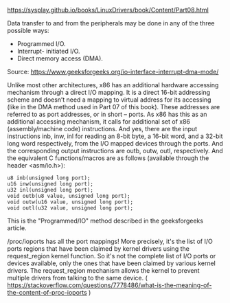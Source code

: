 
https://sysplay.github.io/books/LinuxDrivers/book/Content/Part08.html

Data transfer to and from the peripherals may be done in any of the three possible ways:

- Programmed I/O.
- Interrupt- initiated I/O.
- Direct memory access (DMA).

Source: https://www.geeksforgeeks.org/io-interface-interrupt-dma-mode/

Unlike most other architectures, x86 has an additional hardware accessing mechanism through a direct I/O mapping. It is a direct 16-bit addressing scheme and doesn’t need a mapping to virtual address for its accessing (like in the DMA method used in Part 07 of this book). These addresses are referred to as port addresses, or in short – ports. As x86 has this as an additional accessing mechanism, it calls for additional set of x86 (assembly/machine code) instructions. And yes, there are the input instructions inb, inw, inl for reading an 8-bit byte, a 16-bit word, and a 32-bit long word respectively, from the I/O mapped devices through the ports. And the corresponding output instructions are outb, outw, outl, respectively. And the equivalent C functions/macros are as follows (available through the header <asm/io.h>):

```
u8 inb(unsigned long port);
u16 inw(unsigned long port);
u32 inl(unsigned long port);
void outb(u8 value, unsigned long port);
void outw(u16 value, unsigned long port);
void outl(u32 value, unsigned long port);
```

This is the "Programmed/IO" method described in the geeksforgeeks article.

/proc/ioports has all the port mappings! More precisely, it's the list of I/O ports regions that have been claimed by kernel drivers using the request_region kernel function. So it's not the complete list of I/O ports or devices available, only the ones that have been claimed by various kernel drivers. The request_region mechanism allows the kernel to prevent multiple drivers from talking to the same device. ( https://stackoverflow.com/questions/7778486/what-is-the-meaning-of-the-content-of-proc-ioports )



